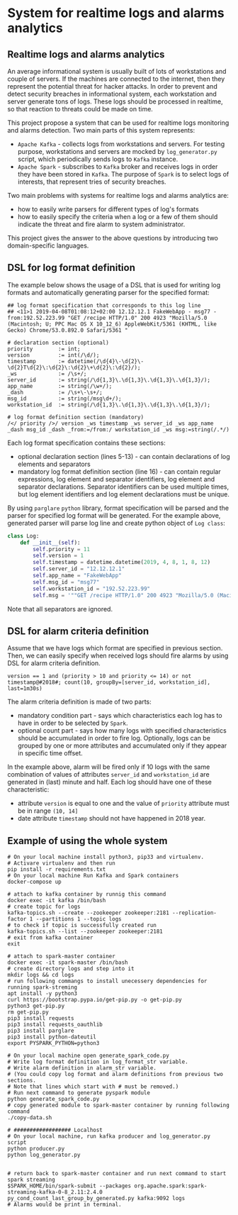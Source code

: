 # System for realtime logs and alarms analytics

## Realtime logs and alarms analytics
An average informational system is usually built of lots of workstations and couple of servers.
If the machines are connected to the internet, then they represent the potential threat for hacker attacks.
In order to prevent and detect security breaches in informational system,
 each workstation and server generate tons of logs.
These logs should be processed in realtime, so that reaction to threats could be made on time.

This project propose a system that can be used for realtime logs monitoring and alarms detection.
Two main parts of this system represents:
- `Apache Kafka` - collects logs from workstations and servers. For testing purpose, 
workstations and servers are mocked by `log_generator.py` script, which periodically
sends logs to `Kafka` instance.  
- `Apache Spark` - subscribes to `Kafka` broker and receives logs in order they have been stored in `Kafka`.
The purpose of `Spark` is to select logs of interests, that represent tries of security breaches.


Two main problems with systems for realtime logs and alarms analytics are:
- how to easily write parsers for different types of log's formats
- how to easily specify the criteria when a log or a few of them should indicate
the threat and fire alarm to system administrator.

This project gives the answer to the above questions by introducing two
domain-specific languages.

## DSL for log format definition
The example below shows the usage of a DSL that is used for writing log formats 
and automatically generating parser for the specified format:

```
## log format specification that corresponds to this log line
## <11>1 2019-04-08T01:08:12+02:00 12.12.12.1 FakeWebApp - msg77 - from:192.52.223.99 "GET /recipe HTTP/1.0" 200 4923 "Mozilla/5.0 (Macintosh; U; PPC Mac OS X 10_12_6) AppleWebKit/5361 (KHTML, like Gecko) Chrome/53.0.892.0 Safari/5361 "

# declaration section (optional)
priority        := int;
version         := int(/\d/);
timestamp       := datetime(/\d{4}\-\d{2}\-\d{2}T\d{2}\:\d{2}\:\d{2}\+\d{2}\:\d{2}/);
_ws             := /\s+/;
server_id       := string(/\d{1,3}\.\d{1,3}\.\d{1,3}\.\d{1,3}/);
app_name        := string(/\w+/);
_dash           := /\s+\-\s+/;
msg_id          := string(/msg\d+/);
workstation_id  := string(/\d{1,3}\.\d{1,3}\.\d{1,3}\.\d{1,3}/);

# log format definition section (mandatory)        
/</ priority />/ version _ws timestamp _ws server_id _ws app_name _dash msg_id _dash _from:=/from:/ workstation_id _ws msg:=string(/.*/)

```

Each log format specification contains these sections:
- optional declaration section (lines 5-13) - can contain declarations of log elements and separators
- mandatory log format definition section (line 16) - can contain regular expressions, log element and separator 
identifiers, log element and separator declarations. Separator identifiers can be used multiple times, but log element 
identifiers and log element declarations must be unique.

By using `parglare` `python` library, format specification will be parsed and the parser for specified log format 
will be generated. For the example above, 
generated parser will parse log line and create python object of `Log class`:

```python
class Log:
    def __init__(self):
        self.priority = 11
        self.version = 1
        self.timestamp = datetime.datetime(2019, 4, 8, 1, 8, 12)
        self.server_id = "12.12.12.1"
        self.app_name = "FakeWebApp"
        self.msg_id = "msg77"
        self.workstation_id = "192.52.223.99"
        self.msg = '""GET /recipe HTTP/1.0" 200 4923 "Mozilla/5.0 (Macintosh; U; PPC Mac OS X 10_12_6) AppleWebKit/5361 (KHTML, like Gecko) Chrome/53.0.892.0 Safari/5361 ""'


```
Note that all separators are ignored.

## DSL for alarm criteria definition
Assume that we have logs which format are specified in previous section. Then, we can easily specify when received
logs should fire alarms by using DSL for alarm criteria definition.

```
version == 1 and (priority > 10 and priority <= 14) or not timestamp@#2018#; count(10, groupBy=[server_id, workstation_id], last=1m30s)
```

The alarm criteria definition is made of two parts:
- mandatory condition part - says which characteristics each log has to have in order to be selected by `Spark`.
- optional count part - says how many logs with specified characteristics should be accumulated in order to fire log.
Optionally, logs can be grouped by one or more attributes and accumulated only if they appear in specific time offset.

In the example above, alarm will be fired only if 10 logs with the same combination of values of attributes `server_id`
 and `workstation_id` are generated in (last) minute and half. Each log should have one of these characteristic:
- attribute `version` is equal to one and the value of `priority` attribute must be in range `(10, 14]`
- date attribute `timestamp` should not have happened in 2018 year.  

## Example of using the whole system

```shell
# On your local machine install python3, pip33 and virtualenv. 
# Activare virtualenv and then run
pip install -r requirements.txt
# On your local machine Run Kafka and Spark containers
docker-compose up

# attach to kafka container by runnig this command
docker exec -it kafka /bin/bash
# create topic for logs
kafka-topics.sh --create --zookeeper zookeeper:2181 --replication-factor 1 --partitions 1 --topic logs
# to check if topic is successfully created run
kafka-topics.sh --list --zookeeper zookeeper:2181
# exit from kafka container
exit

# attach to spark-master container
docker exec -it spark-master /bin/bash
# create directory logs and step into it
mkdir logs && cd logs
# run following commangs to install unecessery dependencies for running spark-streming
apt install -y python3
curl https://bootstrap.pypa.io/get-pip.py -o get-pip.py
python3 get-pip.py
rm get-pip.py
pip3 install requests
pip3 install requests_oauthlib
pip3 install parglare
pip3 install python-dateutil
export PYSPARK_PYTHON=python3

# On your local machine open generate_spark_code.py
# Write log format definition in log_format_str variable.
# Write alarm definition in alarm_str variable.
# (You could copy log format and alarm definitions from previous two sections.
# Note that lines which start with # must be removed.)
# Run next command to generate pyspark module
python generate_spark_code.py
# copy generated module to spark-master container by running following command
./copy-data.sh

# ################## Localhost
# On your local machine, run kafka producer and log_generator.py script
python producer.py
python log_generator.py


# return back to spark-master container and run next command to start spark streaming
$SPARK_HOME/bin/spark-submit --packages org.apache.spark:spark-streaming-kafka-0-8_2.11:2.4.0 py_cond_count_last_group_by_generated.py kafka:9092 logs
# Alarms would be print in terminal.

```

